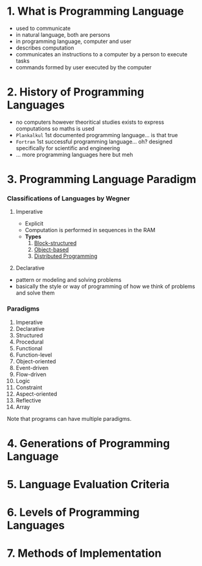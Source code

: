 # 1. What is Programming Language
- used to communicate
- in natural language, both are persons
- in programming language, computer and user
- describes computation
- communicates an instructions to a computer by a person to execute tasks
- commands formed by user executed by the computer

# 2. History of Programming Languages  
- no computers however theoritical studies exists to express computations so maths is used
- `Plankalkul` 1st documented programming language... is that true
- `Fortran` 1st successful programming language... oh? designed specifically for scientific and engineering
- ... more programming languages here but meh

# 3. Programming Language Paradigm  
### Classifications of Languages by Wegner
1.  Imperative
	- Explicit
	- Computation is performed in sequences in the RAM
	- **Types**
		1. [Block-structured](../INFO_DUMP#Block-Structured)
		2. [Object-based](../INFO_DUMP#Object-Based)
		3. [Distributed Programming](../INFO_DUMP#Distributed%20Programming)

2. Declarative


- pattern or modeling and solving problems
- basically the style or way of programming of how we think of problems and solve them

### Paradigms
1. Imperative
2. Declarative
3. Structured
4. Procedural
5. Functional
6. Function-level
7. Object-oriented
8. Event-driven
9. Flow-driven
10. Logic
11. Constraint
12. Aspect-oriented
13. Reflective
14. Array

Note that programs can have multiple paradigms.

# 4. Generations of Programming Language  

# 5. Language Evaluation Criteria  

# 6. Levels of Programming Languages  

# 7. Methods of Implementation